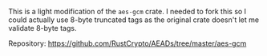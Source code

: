 This is a light modification of the `aes-gcm` crate. I needed to fork this so I could actually use 8-byte truncated tags as the original crate doesn't let me validate 8-byte tags.

Repository: https://github.com/RustCrypto/AEADs/tree/master/aes-gcm
